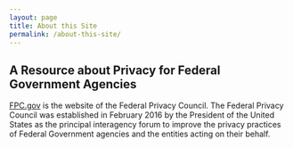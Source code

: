 ```yaml
---
layout: page
title: About this Site
permalink: /about-this-site/
---
```



<h2 class="font-sans-lg text-primary-darker">A Resource about Privacy for Federal Government Agencies</h2>


[FPC.gov](https://www.fpc.gov/) is the website of the Federal Privacy Council. The Federal Privacy Council 
was established in February 2016 by the President of the United States as the principal 
interagency forum to improve the privacy practices of Federal Government agencies 
and the entities acting on their behalf.


